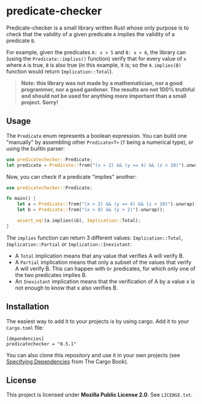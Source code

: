 # predicate-checker

Predicate-checker is a small library written Rust whose only purpose is to check that the validity of a given predicate `A` implies the validity of a predicate `B`.

For example, given the predicates `A: x > 5` and `B: x > 6`, the library can (using the `Predicate::implies()` function) verify that for every value of `x` where `A` is true, `B` is also true (in this example, it is; so the `A.implies(B)` function would return `Implication::Total`).

> **Note: this library was not made by a mathematician, nor a good programmer, nor a good gardener. The results are not 100% truthful and should not be used for anything more important than a small project. Sorry!**


## Usage

The `Predicate` enum represents a boolean expression. You can build one "manually" by assembling other `Predicate<T>` (`T` being a numerical type), or using the builtin parser:

```rust
use predicatechecker::Predicate;
let predicate = Predicate::from("(x > 2) && (y == 4) && (z < 10)").unwrap(); // returns a Predicate<f64>
```

Now, you can check if a predicate "implies" another:

```rust
use predicatechecker::Predicate;

fn main() {
    let a = Predicate::from("(x > 2) && (y == 4) && (z < 10)").unwrap();
    let b = Predicate::from("(x > 0) && (y > 2)").unwrap();

    assert_eq!(a.implies(&b), Implication::Total);
}
```

The `implies` function can return 3 different values: `Implication::Total`, `Implication::Partial` or `Implication::Inexistant`:
- A `Total` implication means that any value that verifies A will verify B.
- A `Partial` implication means that only a subset of the values that verify A will verify B. This can happen with `Or` predicates, for which only one of the two predicates implies B.
- An `Inexistant` implication means that the verification of A by a value x is not enough to know that x also verifies B.


## Installation

The easiest way to add it to your projects is by using cargo. Add it to your `Cargo.toml` file:
```
[dependencies]
predicatechecker = "0.5.1"
```

You can also clone this repository and use it in your own projects (see [Specifying Dependencies](https://doc.rust-lang.org/cargo/reference/specifying-dependencies.html) from The Cargo Book).

## License

This project is licensed under **Mozilla Public License 2.0**. See `LICENSE.txt`.